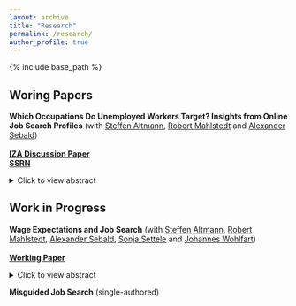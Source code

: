 ```yaml
---
layout: archive
title: "Research"
permalink: /research/
author_profile: true
---
```


{% include base_path %}

## Woring Papers

**Which Occupations Do Unemployed Workers Target? Insights from Online Job Search Profiles** (with [Steffen Altmann](https://sites.google.com/site/steffenaltmann/),
[Robert Mahlstedt](http://www.robertmahlstedt.com/) and [Alexander Sebald](https://sites.google.com/view/alexandersebald/main)) <br/> <br/> 
[**IZA Discussion Paper**](https://www.iza.org/publications/dp/16696/which-occupations-do-unemployed-workers-target-insights-from-online-job-search-profiles) <br/> [**SSRN**](https://papers.ssrn.com/sol3/papers.cfm?abstract_id=4682480)
<details>
<summary>Click to view abstract</summary> 
Our study investigates the occupational job search strategies of more than 60,000 unemployed workers in Denmark. We find substantial heterogeneity in how job seekers allocate their search activities across dierent occupations, and this heterogeneity persists throughout the duration of their unemployment spell. Notably, a considerable proportion of unemployed workers (approximately 30%) search in occupations where they lack relevant experiences. Those aiming for jobs unrelated to their prior experience tend to exhibit the lowest levels of employment and earnings, despite the fact that they target occupations with generally favorable conditions. <br/>
</details> 


## Work in Progress

**Wage Expectations and Job Search** (with [Steffen Altmann](https://sites.google.com/site/steffenaltmann/),
[Robert Mahlstedt](http://www.robertmahlstedt.com/), [Alexander Sebald](https://sites.google.com/view/alexandersebald/main), [Sonja Settele](https://sites.google.com/prod/view/sonjasettele/startseite) and [Johannes Wohlfart](https://sites.google.com/site/johanneswohlfartecon/home))  <br/> <br/> 
[**Working Paper**](https://drive.google.com/file/d/1yswPOvd1BRQPAXOBeFksKoculBJBVWeA/view)
<details>
<summary>Click to view abstract</summary> 
We conduct a field experiment to study how the subjective wage expectations of unemployed workers shape their job search behavior and re-employment prospects. Using matched survey-administrative data from more than 9,000 job seekers in Denmark, we first document that job seekers anchor their wage expectations to their pre-unemployment wages by more than is objectively justified. A random half of the sample receive information about the objective wage potential of comparable workers. Treated individuals update their own wage expectations towards the  provided signal and adjust their job search strategies. Ultimately, the treatment increases re-employment rates among both previously over-optimistic and previously overly pessimistic individuals, albeit through different channels. Initially optimistic individuals respond by lowering their reservation wages and increasing their search effort. Initially pessimistic individuals raise their reservation wages and shift their job search toward vacancies closer to home. Consistent with the presence of spatial search frictions---which we show are largely unanticipated by job seekers---narrowing the geographic scope of search enables treated individuals to find employment more quickly. <br/>
</details> 

**Misguided Job Search** (single-authored)
